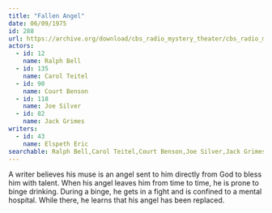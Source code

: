 ```yaml
---
title: "Fallen Angel"
date: 06/09/1975
id: 288
url: https://archive.org/download/cbs_radio_mystery_theater/cbs_radio_mystery_theater-0251-0300.zip/cbs_radio_mystery_theater-0251-0300%2Fcbsrmt_0288_fallen_angel.mp3
actors:  
  - id: 12
    name: Ralph Bell  
  - id: 135
    name: Carol Teitel  
  - id: 90
    name: Court Benson  
  - id: 118
    name: Joe Silver  
  - id: 82
    name: Jack Grimes
writers:  
  - id: 43
    name: Elspeth Eric
searchable: Ralph Bell,Carol Teitel,Court Benson,Joe Silver,Jack Grimes Elspeth Eric
---
```

A writer believes his muse is an angel sent to him directly from God to bless him with talent. When his angel leaves him from time to time, he is prone to binge drinking. During a binge, he gets in a fight and is confined to a mental hospital. While there, he learns that his angel has been replaced.